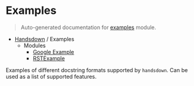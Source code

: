 # Examples

> Auto-generated documentation for [examples](../examples/__init__.py) module.

- [Handsdown](./README.md#handsdown) / Examples
  - Modules
    - [Google Example](./examples_google_example.md#google-example)
    - [RSTExample](./examples_rst_example.md#rstexample)

Examples of different docstring formats supported by `handsdown`.
Can be used as a list of supported features.
